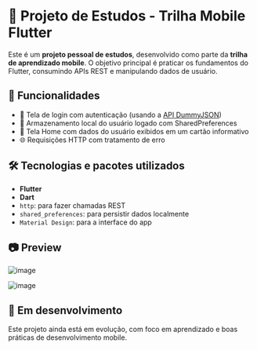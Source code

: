 # 📱 Projeto de Estudos - Trilha Mobile Flutter

Este é um **projeto pessoal de estudos**, desenvolvido como parte da **trilha de aprendizado mobile**. O objetivo principal é praticar os fundamentos do Flutter, consumindo APIs REST e manipulando dados de usuário.

## 🚀 Funcionalidades

- 🔐 Tela de login com autenticação (usando a [API DummyJSON](https://dummyjson.com))
- 🧠 Armazenamento local do usuário logado com SharedPreferences
- 🪪 Tela Home com dados do usuário exibidos em um cartão informativo
- 🌐 Requisições HTTP com tratamento de erro


## 🛠️ Tecnologias e pacotes utilizados

- **Flutter**
- **Dart**
- `http`: para fazer chamadas REST
- `shared_preferences`: para persistir dados localmente
- `Material Design`: para a interface do app

## 📷 Preview

![image](https://github.com/user-attachments/assets/d4a6a0d6-71d3-4d2b-8401-b079ad76ebe4)

![image](https://github.com/user-attachments/assets/2f135ae8-3a93-4b68-a5d2-e5836b53cea7)


## 🧪 Em desenvolvimento

Este projeto ainda está em evolução, com foco em aprendizado e boas práticas de desenvolvimento mobile.


